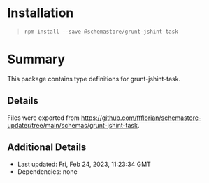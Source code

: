 # Installation
> `npm install --save @schemastore/grunt-jshint-task`

# Summary
This package contains type definitions for grunt-jshint-task.

## Details
Files were exported from https://github.com/ffflorian/schemastore-updater/tree/main/schemas/grunt-jshint-task.

## Additional Details
* Last updated: Fri, Feb 24, 2023, 11:23:34 GMT
* Dependencies: none
